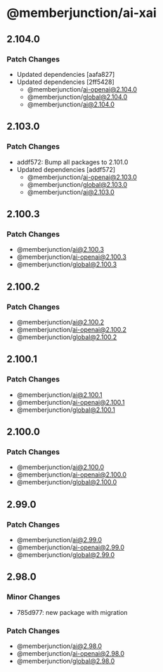 # @memberjunction/ai-xai

## 2.104.0

### Patch Changes

- Updated dependencies [aafa827]
- Updated dependencies [2ff5428]
  - @memberjunction/ai-openai@2.104.0
  - @memberjunction/global@2.104.0
  - @memberjunction/ai@2.104.0

## 2.103.0

### Patch Changes

- addf572: Bump all packages to 2.101.0
- Updated dependencies [addf572]
  - @memberjunction/ai-openai@2.103.0
  - @memberjunction/global@2.103.0
  - @memberjunction/ai@2.103.0

## 2.100.3

### Patch Changes

- @memberjunction/ai@2.100.3
- @memberjunction/ai-openai@2.100.3
- @memberjunction/global@2.100.3

## 2.100.2

### Patch Changes

- @memberjunction/ai@2.100.2
- @memberjunction/ai-openai@2.100.2
- @memberjunction/global@2.100.2

## 2.100.1

### Patch Changes

- @memberjunction/ai@2.100.1
- @memberjunction/ai-openai@2.100.1
- @memberjunction/global@2.100.1

## 2.100.0

### Patch Changes

- @memberjunction/ai@2.100.0
- @memberjunction/ai-openai@2.100.0
- @memberjunction/global@2.100.0

## 2.99.0

### Patch Changes

- @memberjunction/ai@2.99.0
- @memberjunction/ai-openai@2.99.0
- @memberjunction/global@2.99.0

## 2.98.0

### Minor Changes

- 785d977: new package with migration

### Patch Changes

- @memberjunction/ai@2.98.0
- @memberjunction/ai-openai@2.98.0
- @memberjunction/global@2.98.0
